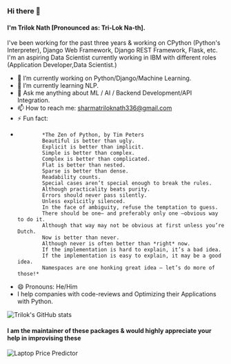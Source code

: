 ### Hi there 👋
#### I'm Trilok Nath [Pronounced as: Tri-Lok  Na-th].

I've been working for the past three years & working on
CPython (Python's Interpreter), Django Web Framework, Django REST Framework, Flask, etc.
I'm an aspiring Data Scientist currently working in IBM with different roles (Application Developer,Data Scientist.)

- 🔭 I’m currently working on Python/Django/Machine Learning.
- 🌱 I’m currently learning NLP.
- 💬 Ask me anything about ML / AI / Backend Development/API Integration.
- 📫 How to reach me: sharmatriloknath336@gmail.com
- ⚡ Fun fact:
- 
              *The Zen of Python, by Tim Peters
              Beautiful is better than ugly.
              Explicit is better than implicit.
              Simple is better than complex.
              Complex is better than complicated.
              Flat is better than nested.
              Sparse is better than dense.
              Readability counts.
              Special cases aren’t special enough to break the rules.
              Although practicality beats purity.
              Errors should never pass silently.
              Unless explicitly silenced.
              In the face of ambiguity, refuse the temptation to guess.
              There should be one– and preferably only one –obvious way to do it.
              Although that way may not be obvious at first unless you’re Dutch.
              Now is better than never.
              Although never is often better than *right* now.
              If the implementation is hard to explain, it’s a bad idea.
              If the implementation is easy to explain, it may be a good idea.
              Namespaces are one honking great idea — let’s do more of those!*

- 😄 Pronouns: He/Him
- I help companies with code-reviews and Optimizing their Applications with Python.

<!--
**sharmatriloknath/sharmatriloknath** is a ✨ _special_ ✨ repository because its `README.md` (this file) appears on your GitHub profile.

Here are some ideas to get you started:

- 🔭 I’m currently working on ...
- 🌱 I’m currently learning ...
- 👯 I’m looking to collaborate on ...
- 🤔 I’m looking for help with ...
- 💬 Ask me about ...
- 📫 How to reach me: ...
- 😄 Pronouns: ...
- ⚡ Fun fact: ...
-->

![Trilok's GitHub stats](https://github-readme-stats.vercel.app/api?username=sharmatriloknath)

#### I am the maintainer of these packages & would highly appreciate your help in improvising these

![Laptop Price Predictor](https://github-readme-stats.vercel.app/api/pin/?username=sharmatriloknath&repo=laptop-price-predictor&show_icons=true)
